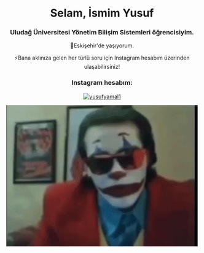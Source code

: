 
<h1 align="center">Selam, İsmim Yusuf</h1>
<h3 align="center">Uludağ Üniversitesi Yönetim Bilişim Sistemleri öğrencisiyim.</h3>

<p align="center">🌆Eskişehir'de yaşıyorum.</p>
<p align="center">⚡Bana aklınıza gelen her türlü soru için Instagram hesabım üzerinden ulaşabilirsiniz!</p>
  

<h3 align="center">Instagram hesabım:</h3>
<p align="center">
<a href="https://instagram.com/yusufyamal1" target="blank"><img align="center" src="https://raw.githubusercontent.com/rahuldkjain/github-profile-readme-generator/master/src/images/icons/Social/instagram.svg" alt="yusufyamal1" height="30" width="40" /></a>
</p>
<div align="center">
  <img src="https://github.com/yusuferdemyamali/yusuferdemyamali/blob/main/joker.gif?raw=true" width="auto">
<div>





<!--
**yusuferdemyamali/yusuferdemyamali** is a ✨ _special_ ✨ repository because its `README.md` (this file) appears on your GitHub profile.

Here are some ideas to get you started:

- 🔭 I’m currently working on ...
- 🌱 I’m currently learning ...
- 👯 I’m looking to collaborate on ...
- 🤔 I’m looking for help with ...
- 💬 Ask me about ...
- 📫 How to reach me: ...
- 😄 Pronouns: ...
- ⚡ Fun fact: ...
-->
